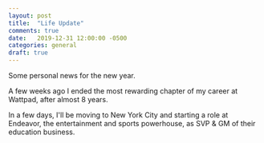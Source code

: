 ```yaml
---
layout: post
title:  "Life Update"
comments: true
date:   2019-12-31 12:00:00 -0500
categories: general
draft: true
---
```


Some personal news for the new year.

A few weeks ago I ended the most rewarding chapter of my career at Wattpad, after almost 8 years. 

In a few days, I'll be moving to New York City and starting a role at Endeavor, the entertainment and sports powerhouse, as SVP & GM of their education business.